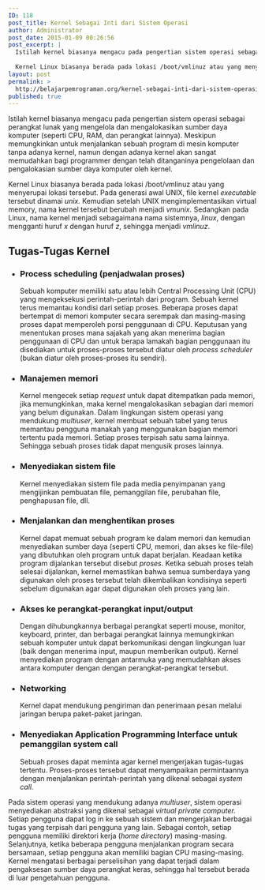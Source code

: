 ```yaml
---
ID: 118
post_title: Kernel Sebagai Inti dari Sistem Operasi
author: Administrator
post_date: 2015-01-09 00:26:56
post_excerpt: |
  Istilah kernel biasanya mengacu pada pengertian sistem operasi sebagai perangkat lunak yang mengelola dan mengalokasikan sumber daya komputer (seperti CPU, RAM, dan perangkat lainnya). Meskipun memungkinkan untuk menjalankan sebuah program di mesin komputer tanpa adanya kernel, namun dengan adanya kernel akan sangat memudahkan bagi programmer dengan telah ditanganinya pengelolaan dan pengalokasian sumber daya komputer oleh kernel.
  
  Kernel Linux biasanya berada pada lokasi /boot/vmlinuz atau yang menyerupai lokasi tersebut. Pada generasi awal UNIX, file kernel <i>executable </i>tersebut dinamai <i>unix.</i> Kemudian setelah UNIX mengimplementasikan virtual memory, nama kernel tersebut berubah menjadi <i>vmunix.</i> Sedangkan pada Linux, nama kernel menjadi sebagaimana nama sistemnya, <i>linux</i>, dengan mengganti huruf <i>x </i>dengan huruf <i>z</i>, sehingga menjadi <i>vmlinuz</i>.
layout: post
permalink: >
  http://belajarpemrograman.org/kernel-sebagai-inti-dari-sistem-operasi/
published: true
---
```

Istilah kernel biasanya mengacu pada pengertian sistem operasi sebagai perangkat lunak yang mengelola dan mengalokasikan sumber daya komputer (seperti CPU, RAM, dan perangkat lainnya). Meskipun memungkinkan untuk menjalankan sebuah program di mesin komputer tanpa adanya kernel, namun dengan adanya kernel akan sangat memudahkan bagi programmer dengan telah ditanganinya pengelolaan dan pengalokasian sumber daya komputer oleh kernel.

Kernel Linux biasanya berada pada lokasi /boot/vmlinuz atau yang menyerupai lokasi tersebut. Pada generasi awal UNIX, file kernel <i>executable </i>tersebut dinamai <i>unix.</i> Kemudian setelah UNIX mengimplementasikan virtual memory, nama kernel tersebut berubah menjadi <i>vmunix.</i> Sedangkan pada Linux, nama kernel menjadi sebagaimana nama sistemnya, <i>linux</i>, dengan mengganti huruf <i>x </i>dengan huruf <i>z</i>, sehingga menjadi <i>vmlinuz</i>.
<h2><b>Tugas-Tugas Kernel</b></h2>
<ul>
 	<li>
<h3>Process scheduling (penjadwalan proses)</h3>
Sebuah komputer memiliki satu atau lebih Central Processing Unit (CPU) yang mengeksekusi perintah-perintah dari program. Sebuah kernel terus memantau kondisi dari setiap proses. Beberapa proses dapat bertempat di memori komputer secara serempak dan masing-masing proses dapat memperoleh porsi penggunaan di CPU. Keputusan yang menentukan proses mana sajakah yang akan menerima bagian penggunaan di CPU dan untuk berapa lamakah bagian penggunaan itu disediakan untuk proses-proses tersebut diatur oleh <i>process scheduler</i> (bukan diatur oleh proses-proses itu sendiri)<i>.</i></li>
 	<li>
<h3>Manajemen memori</h3>
Kernel mengecek setiap <i>request</i> untuk dapat ditempatkan pada memori, jika memungkinkan, maka kernel mengalokasikan sebagian dari memori yang belum digunakan. Dalam lingkungan<i> </i>sistem operasi yang mendukung <i>multiuser</i>, kernel membuat sebuah tabel yang terus memantau pengguna manakah yang menggunakan bagian memori tertentu pada memori. Setiap proses terpisah satu sama lainnya. Sehingga sebuah proses tidak dapat mengusik proses lainnya.</li>
 	<li>
<h3>Menyediakan sistem file</h3>
Kernel menyediakan sistem file pada media penyimpanan yang mengijinkan pembuatan file, pemanggilan file, perubahan file, penghapusan file, dll.</li>
 	<li>
<h3>Menjalankan dan menghentikan proses</h3>
Kernel dapat memuat sebuah program ke dalam memori dan kemudian menyediakan sumber daya (seperti CPU, memori, dan akses ke file-file) yang dibutuhkan oleh program untuk dapat berjalan. Keadaan ketika program dijalankan tersebut disebut <i>proses</i>. Ketika sebuah proses telah selesai dijalankan, kernel memastikan bahwa semua sumberdaya yang digunakan oleh proses tersebut telah dikembalikan kondisinya seperti sebelum digunakan agar dapat digunakan oleh proses yang lain.</li>
 	<li>
<h3>Akses ke perangkat-perangkat input/output<i>
</i></h3>
Dengan dihubungkannya berbagai perangkat seperti mouse, monitor, keyboard, printer, dan berbagai perangkat lainnya memungkinkan sebuah komputer untuk dapat berkomunikasi dengan lingkungan luar (baik dengan menerima input, maupun memberikan output). Kernel menyediakan program dengan antarmuka yang memudahkan akses antara komputer dengan dengan perangkat-perangkat tersebut.</li>
 	<li>
<h3>Networking</h3>
Kernel dapat mendukung pengiriman dan penerimaan pesan melalui jaringan berupa paket-paket jaringan.</li>
 	<li>
<h3>Menyediakan Application Programming Interface untuk pemanggilan system call</h3>
Sebuah proses dapat meminta agar kernel mengerjakan tugas-tugas tertentu. Proses-proses tersebut dapat menyampaikan permintaannya dengan menjalankan perintah-perintah yang dikenal sebagai <i>system call.</i></li>
</ul>
Pada sistem operasi yang mendukung adanya <i>multiuser</i>, sistem operasi menyediakan abstraksi yang dikenal sebagai <i>virtual private computer. </i>Setiap pengguna dapat log in ke sebuah sistem dan mengerjakan berbagai tugas yang terpisah dari pengguna yang lain. Sebagai contoh, setiap pengguna memiliki direktori kerja (<i>home directory</i>)<i> </i>masing-masing. Selanjutnya, ketika beberapa pengguna menjalankan program secara bersamaan, setiap pengguna akan memiliki bagian CPU masing-masing. Kernel mengatasi berbagai perselisihan yang dapat terjadi dalam pengaksesan sumber daya perangkat keras, sehingga hal tersebut berada di luar pengetahuan pengguna.